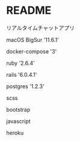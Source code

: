 # README

リアルタイムチャットアプリ

macOS BigSur '11.6.1'
  
docker-compose '3'

ruby '2.6.4'
  
rails '6.0.4.1'
  
postgres '1.2.3'
  
scss 
  
bootstrap
  
javascript
  
heroku
  
